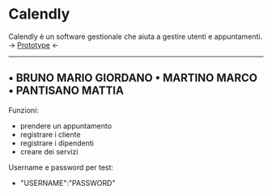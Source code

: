 # Calendly

Calendly è un software gestionale che aiuta a gestire utenti e appuntamenti.
-> [Prototype](https://www.figma.com/file/hxejHJMfXeGXO0b9sOTse9/UID---Calendly?type=design&node-id=0%3A1&t=wlUBAmXDjeJvOWdc-1) <-

-----------------------
• BRUNO MARIO GIORDANO
• MARTINO MARCO
• PANTISANO MATTIA
-----------------------

Funzioni: 
  - prendere un appuntamento
  - registrare i cliente
  - registrare i dipendenti
  - creare dei servizi

Username e password per test:
  - "USERNAME":"PASSWORD"

